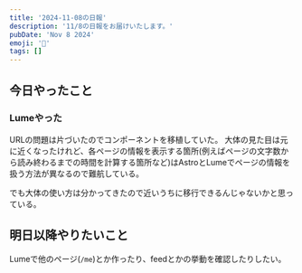 ```yaml
---
title: '2024-11-08の日報'
description: '11/8の日報をお届けいたします。'
pubDate: 'Nov 8 2024'
emoji: '🦊'
tags: []
---
```


## 今日やったこと

### Lumeやった

URLの問題は片づいたのでコンポーネントを移植していた。
大体の見た目は元に近くなったけれど、各ページの情報を表示する箇所(例えばページの文字数から読み終わるまでの時間を計算する箇所など)はAstroとLumeでページの情報を扱う方法が異なるので難航している。

でも大体の使い方は分かってきたので近いうちに移行できるんじゃないかと思っている。

## 明日以降やりたいこと

Lumeで他のページ(`/me`)とか作ったり、feedとかの挙動を確認したりしたい。
